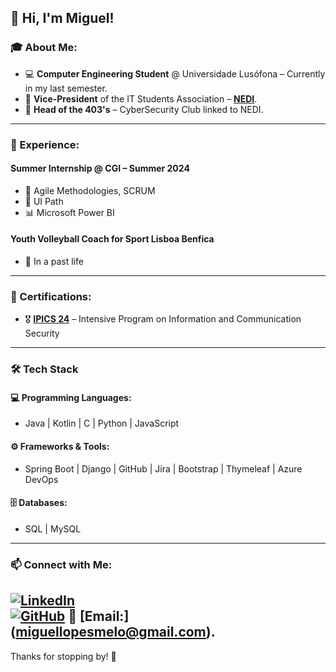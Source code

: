 ## 👋 Hi, I'm Miguel!

### 🎓 About Me:
- 💻 **Computer Engineering Student** @ Universidade Lusófona – Currently in my last semester.
- 🎯 **Vice-President** of the IT Students Association – [**NEDI**](https://nedi.pythonanywhere.com/).
- 🔐 **Head of the 403's** – CyberSecurity Club linked to NEDI.

---

### 💼 Experience:

#### Summer Internship @ CGI – Summer 2024
- 🚀 Agile Methodologies, SCRUM
- 🤖 UI Path
- 📊 Microsoft Power BI

#### Youth Volleyball Coach for Sport Lisboa Benfica
- 🏐 In a past life

---

### 📜 Certifications:
- 🎖 [**IPICS 24**](https://research.pdmfc.com/event/ipics-2024-summer-school-co-organized-by-csp-and-cyballiance/) – Intensive Program on Information and Communication Security

---

### 🛠 Tech Stack

#### 💻 Programming Languages:
- Java | Kotlin | C | Python | JavaScript

#### ⚙️ Frameworks & Tools:
- Spring Boot | Django | GitHub | Jira | Bootstrap | Thymeleaf | Azure DevOps

#### 🗄 Databases:
- SQL | MySQL

---

### 📫 Connect with Me:
[![LinkedIn](https://img.shields.io/badge/-LinkedIn-blue?logo=linkedin)](https://www.linkedin.com/in/miguelmelo127/)  
[![GitHub](https://img.shields.io/badge/-GitHub-black?logo=github)](https://github.com/MiguelMelo13)
📧 [**Email:**] (miguellopesmelo@gmail.com).
---

Thanks for stopping by! 🚀
